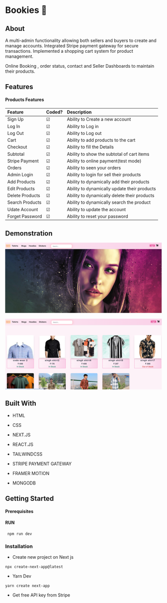
# Bookies 📘


## About

A multi-admin functionality allowing both sellers and buyers to create and manage accounts. Integrated Stripe payment gateway for secure transactions. Implemented a shopping cart system for  product management.

Online Booking , order status, contact  and Seller Dashboards to maintain their products.


## Features

#### Products Features


| Feature | Coded?     | Description                |
| :-------- | :------- | :------------------------- |
| Sign Up |  ☑ | Ability to Create a new account  |
| Log In |  ☑ | Ability to Log in  |
| Log Out |  ☑ | Ability to Log out  |
| Cart |  ☑ | Ability to add products to the cart  |
| Checkout |  ☑ | Ability to fill the Details   |
| Subtotal |  ☑ | Ability to show the subtotal of cart items  |
| Stripe Payment  |  ☑ | Ability to online payment(test mode)  |
| Orders |  ☑ | Ability to seen your orders  |
| Admin Login |  ☑ | Ability to login for sell their products  |
| Add Products |  ☑ | Ability to dynamically add their products  |
| Edit Products | ☑ | Ability to dynamically update their products  |
| Delete Products |  ☑ | Ability to dynamically delete their products  |
|  Search Products|  ☑ | Ability to dynamically search the product |
| Udate Account |  ☑ | Ability to update the account  |
| Forget Password |  ☑ | Ability to reset your password |

## Demonstration



![App Screenshot](/public/s1.png)

![App Screenshot](/public/s2.png)



## Built With

 * HTML

 * CSS
 
 * NEXT.JS 
 
 * REACT.JS

 * TAILWINDCSS

 * STRIPE PAYMENT GATEWAY

 * FRAMER MOTION
 
 * MONGODB



## Getting Started

#### Prerequisites

#### RUN
     npm run dev

### Installation

 * Create new project on Next js 
  ```http
  npx create-next-app@latest
```
 * Yarn Dev
  ```http
  yarn create next-app
```
* Get free API key from Stripe
